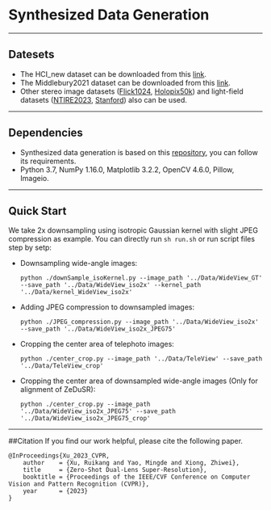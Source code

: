 Synthesized Data Generation
====
****
## Datesets
* The HCI_new dataset can be downloaded from this [link](https://lightfield-analysis.uni-konstanz.de/).
* The Middlebury2021 dataset can be downloaded from this [link](https://vision.middlebury.edu/stereo/data/scenes2021/).
* Other stereo image datasets ([Flick1024](https://yingqianwang.github.io/Flickr1024/), [Holopix50k](https://leiainc.github.io/holopix50k/)) and light-field datasets ([NTIRE2023](https://github.com/The-Learning-And-Vision-Atelier-LAVA/LF-Image-SR/tree/NTIRE2023), [Stanford](http://lightfields.stanford.edu/LF2016.html)) also can be used.
****
## Dependencies
* Synthesized data generation is based on this [repository](https://github.com/assafshocher/BlindSR_dataset_generator), you can follow its requirements.
* Python 3.7, NumPy 1.16.0, Matplotlib 3.2.2, OpenCV 4.6.0, Pillow, Imageio.
****

## Quick Start
We take 2x downsampling using isotropic Gaussian kernel with slight JPEG compression as example.
You can directly run `sh run.sh` or run script files step by setp:

* Downsampling wide-angle images:

    ` python ./downSample_isoKernel.py --image_path '../Data/WideView_GT' --save_path '../Data/WideView_iso2x' --kernel_path '../Data/kernel_WideView_iso2x' `

* Adding JPEG compression to downsampled images:

    ` python ./JPEG_compression.py --image_path '../Data/WideView_iso2x' --save_path '../Data/WideView_iso2x_JPEG75' `

* Cropping the center area of telephoto images:

    ` python ./center_crop.py --image_path '../Data/TeleView' --save_path '../Data/TeleView_crop' `

* Cropping the center area of downsampled wide-angle images (Only for alignment of ZeDuSR):

    ` python ./center_crop.py --image_path '../Data/WideView_iso2x_JPEG75' --save_path '../Data/WideView_iso2x_JPEG75_crop' `


****

##Citation
If you find our work helpful, please cite the following paper.
```
@InProceedings{Xu_2023_CVPR,
    author    = {Xu, Ruikang and Yao, Mingde and Xiong, Zhiwei},
    title     = {Zero-Shot Dual-Lens Super-Resolution},
    booktitle = {Proceedings of the IEEE/CVF Conference on Computer Vision and Pattern Recognition (CVPR)},
    year      = {2023}
}
```
